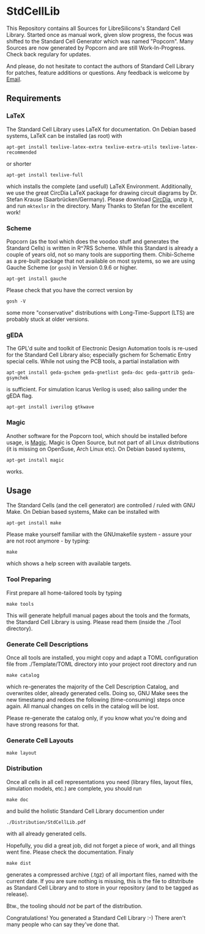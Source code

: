 # StdCellLib

This Repository contains all Sources for LibreSilicons's Standard Cell Library.
Started once as manual work, given slow progress, the focus was shifted to the Standard Cell Generator which was named "Popcorn".
Many Sources are now generated by Popcorn and are still Work-In-Progress.
Check back regulary for updates.

And please, do not hesitate to contact the authors of Standard Cell Library for patches, feature additions or questions.
Any feedback is welcome by [Email](mailto://stdcelllib@nospam.chipforge.org "stdcelllib@nospam.chipforge.org").

## Requirements

### LaTeX

The Standard Cell Library uses LaTeX for documentation. On Debian based systems, LaTeX can be installed (as root) with

```
apt-get install texlive-latex-extra texlive-extra-utils texlive-latex-recommended
```

or shorter

```
apt-get install texlive-full
```

which installs the complete (and usefull) LaTeX Environment.
Additionally, we use the great CircDia LaTeX package for drawing circuit diagrams by Dr. Stefan Krause (Saarbr&uuml;cken/Germany). Please download [CircDia](http://www.taylorgruppe.de/circdia "http://www.taylorgruppe.de/circdia"), unzip it, and run `mktexlsr` in the directory. Many Thanks to Stefan for the excellent work!

### Scheme

Popcorn (as the tool which does the voodoo stuff and generates the Standard Cells) is written in R^7RS Scheme. While this Standard is already a couple of years old, not so many tools are supporting them. Chibi-Scheme as a pre-built package that not available on most systems, so we are using Gauche Scheme (or `gosh`) in Version 0.9.6 or higher.

```
apt-get install gauche
```

Please check that you have the correct version by

```
gosh -V
```

some more "conservative" distributions with Long-Time-Support (LTS) are probably stuck at older versions.

### gEDA

The GPL'd suite and toolkit of Electronic Design Automation tools is re-used for the Standard Cell Library also; especially gschem for Schematic Entry special cells. While not using the PCB tools, a partial installation with

```
apt-get install geda-gschem geda-gnetlist geda-doc geda-gattrib geda-gsymchek
```

is sufficient. For simulation Icarus Verilog is used; also sailing under the gEDA flag.

```
apt-get install iverilog gtkwave
```

### Magic

Another software for the Popcorn tool, which should be installed before usage, is [Magic](http://opencircuitdesign.com/magic "http://opencircuitdesign.com/magic"). Magic is Open Source, but not part of all Linux distributions (it is missing on OpenSuse, Arch Linux etc). On Debian based systems,

```
apt-get install magic
```

works.

## Usage

The Standard Cells (and the cell generator) are controlled / ruled with GNU Make. On Debian based systems, Make can be installed with

```
apt-get install make
```

Please make yourself familiar with the GNUmakefile system - assure your are not root anymore - by typing:

```
make
```

which shows a help screen with available targets.

### Tool Preparing

First prepare all home-tailored tools by typing

```
make tools
```

This will generate helpfull manual pages about the tools and the formats, the Standard Cell Library is using. Please read them (inside the ./Tool directory).

### Generate Cell Descriptions

Once all tools are installed, you might copy and adapt a TOML configuration file from ./Template/TOML directory into your project root directory and run

```
make catalog
```

which re-generates the majority of the Cell Description Catalog, and overwrites older, already generated cells. Doing so, GNU Make sees the new timestamp and redoes the following (time-consuming) steps once again. All manual changes on cells in the catalog will be lost.

Please re-generate the catalog only, if you know what you're doing and have strong reasons for that.

### Generate Cell Layouts

```
make layout
```

### Distribution

Once all cells in all cell representations you need (library files, layout files, simulation models, etc.) are complete, you should run

```
make doc
```

and build the holistic Standard Cell Library documention under

```
./Distribution/StdCellLib.pdf
```

with all already generated cells.

Hopefully, you did a great job, did not forget a piece of work, and all things went fine. Please check the documentation. Finaly

```
make dist
```

generates a compressed archive (.tgz) of all important files, named with the current date. If you are sure nothing is missing, this is the file to ditstribute as Standard Cell Library and to store in your repository (and to be tagged as release).

Btw., the tooling should *not* be part of the distribution.

Congratulations! You generated a Standard Cell Library :-) There aren't many people who can say they've done that.
